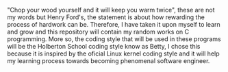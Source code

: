 "Chop your wood yourself and it will keep you warm twice", these are not my words but Henry Ford's, the statement is about how rewarding the process of hardwork can be.
Therefore, I have taken it upon myself to learn and grow and this repository will contain my random works on C programming.
More so, the coding style that will be used in these programs will be the Holberton School coding style know as Betty, I chose this because it is inspired by the oficial Linux kernel coding style and it will help my learning process towards becoming phenomenal software engineer.

